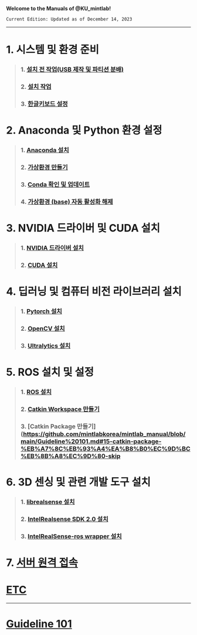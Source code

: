 **Welcome to the Manuals of @KU_mintlab!**


`Current Edition: Updated as of December 14, 2023`



***

# 1. 시스템 및 환경 준비
> ### 1. [설치 전 작업(USB 제작 및 파티션 분배)](https://github.com/mintlabkorea/mintlab_manual/blob/main/Guideline%20101.md#1-%EC%84%A4%EC%B9%98-%EC%A0%84-%EC%9E%91%EC%97%85usb-%ED%8C%8C%ED%8B%B0%EC%85%98-%EB%B6%84%EB%B0%B0)
> ### 2. [설치 작업](https://github.com/mintlabkorea/mintlab_manual/blob/main/Guideline%20101.md#2-%EC%84%A4%EC%B9%98-%EC%9E%91%EC%97%85)
> ### 3. [한글키보드 설정](https://github.com/mintlabkorea/mintlab_manual/blob/main/Guideline%20101.md#3-%ED%95%9C%EA%B8%80%ED%82%A4%EB%B3%B4%EB%93%9C-%EC%84%A4%EC%A0%95)


# 2. Anaconda 및 Python 환경 설정
> ### 1. [Anaconda 설치](https://github.com/mintlabkorea/mintlab_manual/blob/main/Guideline%20101.md#4-anaconda-%EC%84%A4%EC%B9%98)
> ### 2. [가상환경 만들기](https://github.com/mintlabkorea/mintlab_manual/blob/main/Guideline%20101.md#5-%EA%B0%80%EC%83%81%ED%99%98%EA%B2%BD-%EB%A7%8C%EB%93%A4%EA%B8%B0)
> ### 3. [Conda 확인 및 업데이트](https://github.com/mintlabkorea/mintlab_manual/blob/main/Guideline%20101.md#6-conda-%ED%99%95%EC%9D%B8-%EB%B0%8F-%EC%97%85%EB%8D%B0%EC%9D%B4%ED%8A%B8)
> ### 4. [가상환경 (base) 자동 활성화 해제](https://github.com/mintlabkorea/mintlab_manual/blob/main/Guideline%20101.md#7-%EA%B0%80%EC%83%81%ED%99%98%EA%B2%BD-base-%EC%9E%90%EB%8F%99-%ED%99%9C%EC%84%B1%ED%99%94-%ED%95%B4%EC%A0%9C)

# 3. NVIDIA 드라이버 및 CUDA 설치
> ### 1. [NVIDIA 드라이버 설치](https://github.com/mintlabkorea/mintlab_manual/blob/main/Guideline%20101.md#9-1-nvidia-%EB%93%9C%EB%9D%BC%EC%9D%B4%EB%B2%84-%EC%84%A4%EC%B9%98)
> ### 2. [CUDA 설치](https://github.com/mintlabkorea/mintlab_manual/blob/main/Guideline%20101.md#9-2-cuda-%EC%84%A4%EC%B9%98)

# 4. 딥러닝 및 컴퓨터 비전 라이브러리 설치
> ### 1. [Pytorch 설치](https://github.com/mintlabkorea/mintlab_manual/blob/main/Guideline%20101.md#10-pytorch-%EC%84%A4%EC%B9%98)
> ### 2. [OpenCV 설치](https://github.com/mintlabkorea/mintlab_manual/blob/main/Guideline%20101.md#11-opencv-%EC%84%A4%EC%B9%98)
> ### 3. [Ultralytics 설치](https://github.com/mintlabkorea/mintlab_manual/blob/main/Guideline%20101.md#12-ultralytics-%EC%84%A4%EC%B9%98)

# 5. ROS 설치 및 설정
> ### 1. [ROS 설치](https://github.com/mintlabkorea/mintlab_manual/blob/main/Guideline%20101.md#8-ros-%EC%84%A4%EC%B9%98)
> ### 2. [Catkin Workspace 만들기](https://github.com/mintlabkorea/mintlab_manual/blob/main/Guideline%20101.md#14-catkin-workspace-%EB%A7%8C%EB%93%A4%EA%B8%B0)
> ### 3. [Catkin Package 만들기](https://github.com/mintlabkorea/mintlab_manual/blob/main/Guideline%20101.md#15-catkin-package-%EB%A7%8C%EB%93%A4%EA%B8%B0%EC%9D%BC%EB%8B%A8%EC%9D%80-skip

# 6. 3D 센싱 및 관련 개발 도구 설치
> ### 1. [librealsense 설치](https://github.com/mintlabkorea/mintlab_manual/blob/main/Guideline%20101.md#13-librealsense-%EC%84%A4%EC%B9%98)
> ### 2. [IntelRealsense SDK 2.0 설치](https://github.com/mintlabkorea/mintlab_manual/blob/main/Guideline%20101.md#16-intelrealsend-sdk-20-%EC%84%A4%EC%B9%98)
> ### 3. [IntelRealSense-ros wrapper 설치](https://github.com/mintlabkorea/mintlab_manual/blob/main/Guideline%20101.md#17-intelrealsense-ros-wrapper-%EC%84%A4%EC%B9%98)

# 7. [서버 원격 접속](https://github.com/mintlabkorea/mintlab_manual/blob/main/%EC%84%9C%EB%B2%84%20%EC%9B%90%EA%B2%A9%20%EC%A0%91%EC%86%8D.md)

# [ETC](https://github.com/mintlabkorea/mintlab_manual/blob/main/Guideline%20101.md#17-intelrealsense-ros-wrapper-%EC%84%A4%EC%B9%98)
***


# [Guideline 101](https://github.com/mintlabkorea/mintlab_manual/blob/main/Guideline%20101.md)
